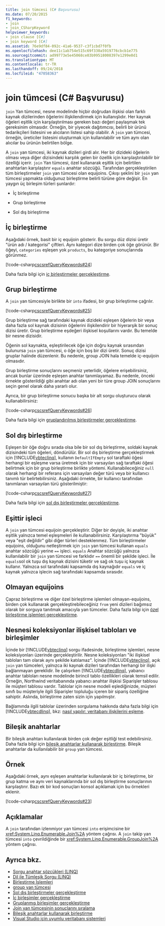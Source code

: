 ```yaml
---
title: join tümcesi (C# Başvurusu)
ms.date: 07/20/2015
f1_keywords:
- join
- join_CSharpKeyword
helpviewer_keywords:
- join clause [C#]
- join keyword [C#]
ms.assetid: 76e9df84-092c-41a6-9537-c3f1cbd7f0fb
ms.openlocfilehash: dee11c1ab754e515c69f330a5919776cbcb1e775
ms.sourcegitcommit: ad99773e5e45068ce03b99518008397e1299e0d1
ms.translationtype: MT
ms.contentlocale: tr-TR
ms.lasthandoff: 09/24/2018
ms.locfileid: "47058363"
---
```

# <a name="join-clause-c-reference"></a>join tümcesi (C# Başvurusu)

`join` Yan tümcesi, nesne modelinde hiçbir doğrudan ilişkisi olan farklı kaynak dizilerinden öğelerini ilişkilendirmek için kullanışlıdır. Her kaynak öğeleri eşitlik için karşılaştırılması gereken bazı değeri paylaşmak tek gereksinim olmasıdır. Örneğin, bir yiyecek dağıtımcısı, belirli bir ürünü tedarikçileri listesini ve alıcıların listesi sahip olabilir. A `join` yan tümcesi, örneğin, üreticiler listesini oluşturmak için kullanılabilir ve tüm aynı olan alıcılar bu ürünün belirtilen bölge.

A `join` yan tümcesi, iki kaynak dizileri girdi alır. Her bir dizideki öğelerin olması veya diğer dizisindeki karşılık gelen bir özellik için karşılaştırılabilir bir özelliği içerir. `join` Yan tümcesi, özel kullanarak eşitlik için belirtilen anahtarları karşılaştırır `equals` anahtar sözcüğü. Tarafından gerçekleştirilen tüm birleştirmeler `join` yan tümcesi olan equijoins. Çıkışı şeklini bir `join` yan tümcesi yapmakta olduğunuz birleştirme belirli türüne göre değişir. En yaygın üç birleşim türleri şunlardır:

- İç birleştirme

- Grup birleştirme

- Sol dış birleştirme

## <a name="inner-join"></a>İç birleştirme

Aşağıdaki örnek, basit bir iç equijoin gösterir. Bu sorgu düz dizisi üretir "ürün adı / kategorisi" çiftleri. Aynı kategori dize birden çok öğe görünür. Bir öğeyi, `categories` eşleşen yok `products`, bu kategoriye sonuçlarında görünmez.

[!code-csharp[cscsrefQueryKeywords#24](~/samples/snippets/csharp/VS_Snippets_VBCSharp/CsCsrefQueryKeywords/CS/Join.cs#24)]

Daha fazla bilgi için [iç birleştirmeler gerçekleştirme](../../linq/perform-inner-joins.md).

## <a name="group-join"></a>Grup birleştirme

A `join` yan tümcesiyle birlikte bir `into` ifadesi, bir grup birleştirme çağrılır.

[!code-csharp[cscsrefQueryKeywords#25](~/samples/snippets/csharp/VS_Snippets_VBCSharp/CsCsrefQueryKeywords/CS/Join.cs#25)]

Grup birleştirme sağ tarafındaki kaynak dizideki eşleşen öğelerin bir veya daha fazla sol kaynak dizisinin öğelerini ilişkilendirir bir hiyerarşik bir sonuç dizisi üretir. Grup birleştirme eşdeğeri ilişkisel koşullarını vardır. Bu temelde bir nesne dizisidir.

Öğenin sol kaynakta, eşleştirilecek öğe için doğru kaynak sırasından bulunursa `join` yan tümcesi, o öğe için boş bir dizi üretir. Sonuç dizisi gruplar halinde düzenlenir. Bu nedenle, group JOIN hala temelde iç-equijoin olmasıdır.

Grup birleştirme sonuçlarını seçmeniz yeterlidir, öğelere erişebilirsiniz, ancak bunlar üzerinde eşleşen anahtar tanımlayamaz. Bu nedenle, önceki örnekte gösterildiği gibi anahtar adı olan yeni bir türe group JOIN sonuçlarını seçin genel olarak daha yararlı olur.

Ayrıca, bir grup birleştirme sonucu başka bir alt sorgu oluşturucu olarak kullanabilirsiniz:

[!code-csharp[cscsrefQueryKeywords#26](~/samples/snippets/csharp/VS_Snippets_VBCSharp/CsCsrefQueryKeywords/CS/Join.cs#26)]

Daha fazla bilgi için [gruplandırılmış birleştirmeler gerçekleştirme](../../linq/perform-grouped-joins.md).

## <a name="left-outer-join"></a>Sol dış birleştirme

Eşleşen bir öğe doğru sırada olsa bile bir sol dış birleştirme, soldaki kaynak dizisindeki tüm öğeleri, döndürülür. Bir sol dış birleştirme gerçekleştirmek için [!INCLUDE[vbteclinq](~/includes/vbteclinq-md.md)], kullanın `DefaultIfEmpty` sol taraftaki öğesi herhangi bir eşleşme varsa üretmek için bir varsayılan sağ taraftaki öğesi belirtmek için bir grup birleştirme birlikte yöntemi. Kullanabileceğiniz `null` olarak herhangi bir referans için varsayılan değer türü veya bir kullanıcı tanımlı tür belirtebilirsiniz. Aşağıdaki örnekte, bir kullanıcı tarafından tanımlanan varsayılan türü gösterilmiştir:

[!code-csharp[cscsrefQueryKeywords#27](~/samples/snippets/csharp/VS_Snippets_VBCSharp/CsCsrefQueryKeywords/CS/Join.cs#27)]

Daha fazla bilgi için [sol dış birleştirmeler gerçekleştirme](../../linq/perform-left-outer-joins.md).

## <a name="the-equals-operator"></a>Eşittir işleci

A `join` yan tümcesi equijoin gerçekleştirir. Diğer bir deyişle, iki anahtar eşitlik yalnızca temel eşleşmeleri ile kullanabilirsiniz. Karşılaştırma "büyük" veya "eşit değildir" gibi diğer türleri desteklenmez. Tüm birleştirmeler equijoins, olduğunu netleştirmek için `join` yan tümcesi kullanan `equals` anahtar sözcüğü yerine `==` işleci. `equals` Anahtar sözcüğü yalnızca kullanılabilir bir `join` yan tümcesi ve farklıdır `==` önemli bir şekilde işleci. İle `equals`sol ok tuşu dış kaynak dizisini tüketir ve sağ ok tuşu iç kaynak kullanır. Yalnızca sol tarafındaki kapsamda dış kaynağıdır `equals` ve iç kaynak yalnızca işlecin sağ tarafındaki kapsamda sırasıdır.

## <a name="non-equijoins"></a>Olmayan equijoins

Çapraz birleştirme ve diğer özel birleştirme işlemleri olmayan-equijoins, birden çok kullanarak gerçekleştirebileceğiniz `from` yeni dizileri bağımsız olarak bir sorguya tanıtmak amacıyla yan tümceler. Daha fazla bilgi için [özel birleştirme işlemleri gerçekleştirme](../../linq/perform-custom-join-operations.md).

## <a name="joins-on-object-collections-vs-relational-tables"></a>Nesnesi koleksiyonlar ilişkisel tabloları ve birleşimler

İçinde bir [!INCLUDE[vbteclinq](~/includes/vbteclinq-md.md)] sorgu ifadesinde, birleştirme işlemleri, nesne koleksiyonları üzerinde gerçekleştirilir. Nesne koleksiyonları "iki ilişkisel tabloları tam olarak aynı şekilde katılamaz". İçinde [!INCLUDE[vbteclinq](~/includes/vbteclinq-md.md)], açık `join` yan tümceleri, yalnızca iki kaynak dizileri tarafından herhangi bir ilişki bağlanmayan gereklidir. İle çalışırken [!INCLUDE[vbtecdlinq](~/includes/vbtecdlinq-md.md)], yabancı anahtar tabloları nesne modelinde birincil tablo özellikleri olarak temsil edilir. Örneğin, Northwind veritabanında yabancı anahtar ilişkisi Siparişler tablosu ile müşteri tablosu vardır. Tablolar için nesne modeli eşlediğinizde, müşteri sınıfı bu müşteriyle ilgili Siparişler topluluğu içeren bir sipariş özelliğine sahiptir. Aslında, birleştirme zaten sizin için yapılmıştır.

Bağlamında ilgili tablolar üzerinden sorgulama hakkında daha fazla bilgi için [!INCLUDE[vbtecdlinq](~/includes/vbtecdlinq-md.md)], bkz: [nasıl yapılır: veritabanı ilişkilerini eşleme](../../../framework/data/adonet/sql/linq/how-to-map-database-relationships.md).

## <a name="composite-keys"></a>Bileşik anahtarlar

Bir bileşik anahtarı kullanılarak birden çok değer eşitliği test edebilirsiniz. Daha fazla bilgi için [bileşik anahtarlar kullanarak birleştirme](../../linq/join-by-using-composite-keys.md). Bileşik anahtarlar da kullanılabilir bir `group` yan tümcesi.

## <a name="example"></a>Örnek

Aşağıdaki örnek, aynı eşleşen anahtarlar kullanılarak bir iç birleştirme, bir grup katma ve aynı veri kaynaklarında bir sol dış birleştirme sonuçlarının karşılaştırır. Bazı ek bir kod sonuçları konsol açıklamak için bu örnekleri eklenir.

[!code-csharp[cscsrefQueryKeywords#23](~/samples/snippets/csharp/VS_Snippets_VBCSharp/CsCsrefQueryKeywords/CS/Join.cs#23)]

## <a name="remarks"></a>Açıklamalar

A `join` tarafından izlenmiyor yan tümcesi `into` erişimcisine bir <xref:System.Linq.Enumerable.Join%2A> yöntem çağrısı. A `join` takip yan tümcesi `into` çevrildiğinde bir <xref:System.Linq.Enumerable.GroupJoin%2A> yöntem çağrısı.

## <a name="see-also"></a>Ayrıca bkz.

- [Sorgu anahtar sözcükleri (LINQ)](query-keywords.md)
- [Dil ile Tümleşik Sorgu (LINQ)](../../linq/index.md)
- [Birleştirme İşlemleri](../../programming-guide/concepts/linq/join-operations.md)
- [group yan tümcesi](group-clause.md)
- [Sol dış birleştirmeler gerçekleştirme](../../linq/perform-left-outer-joins.md)
- [İç birleşimler gerçekleştirme](../../linq/perform-inner-joins.md)
- [Gruplanmış birleşimler gerçekleştirme](../../linq/perform-grouped-joins.md)
- [Join yan tümcesinin sonuçlarını sıralama](../../linq/order-the-results-of-a-join-clause.md)
- [Bileşik anahtarlar kullanarak birleştirme](../../linq/join-by-using-composite-keys.md)
- [Visual Studio için uyumlu veritabanı sistemleri](/visualstudio/data-tools/installing-database-systems-tools-and-samples)